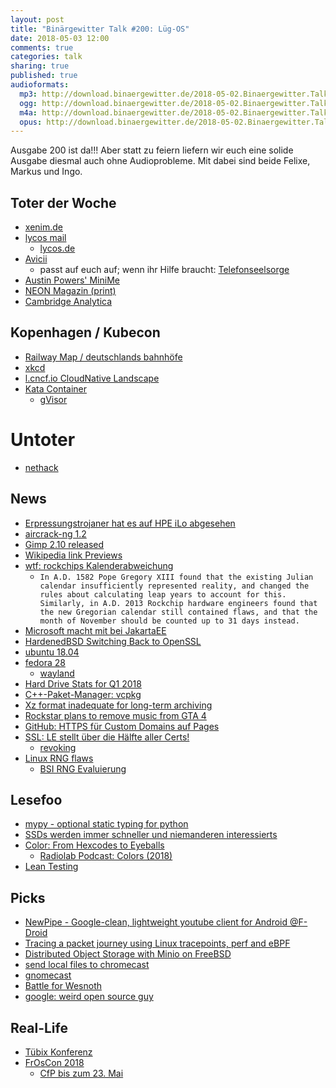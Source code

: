 ```yaml
---
layout: post
title: "Binärgewitter Talk #200: Lüg-OS"
date: 2018-05-03 12:00
comments: true
categories: talk
sharing: true
published: true
audioformats:
  mp3: http://download.binaergewitter.de/2018-05-02.Binaergewitter.Talk.200.mp3
  ogg: http://download.binaergewitter.de/2018-05-02.Binaergewitter.Talk.200.ogg
  m4a: http://download.binaergewitter.de/2018-05-02.Binaergewitter.Talk.200.m4a
  opus: http://download.binaergewitter.de/2018-05-02.Binaergewitter.Talk.200.opus
---
```

Ausgabe 200 ist da!!! Aber statt zu feiern liefern wir euch eine solide Ausgabe diesmal auch ohne Audioprobleme.
Mit dabei sind beide Felixe, Markus und Ingo.

## Toter der Woche
- [xenim.de](https://twitter.com/xenim/status/989886448974356487)
- [lycos mail](https://www.golem.de/news/lycos-der-labrador-liefert-e-mails-nur-noch-gegen-geld-aus-1804-133999.html)
  * [lycos.de](http://www.lycos.de/)
- [Avicii](http://www.avicii.com/)
  * passt auf euch auf; wenn ihr Hilfe braucht: [Telefonseelsorge](http://telefonseelsorge.de/)
- [Austin Powers' MiniMe](http://ew.com/movies/2018/04/21/verne-troyer-dead-austin-powers/)
- [NEON Magazin (print)](http://www.sueddeutsche.de/medien/magazin-aus-die-neon-leuchtet-nicht-mehr-1.3950107)
- [Cambridge Analytica](https://twitter.com/raeuberhose/status/991751570676121602)

## Kopenhagen / Kubecon

- [Railway Map / deutschlands bahnhöfe](http://map.railway-stations.org/)
- [xkcd](https://xkcd.com/1988/)
- [l.cncf.io CloudNative Landscape](http://l.cncf.io)
- [Kata Container](https://katacontainers.io/)
    * [gVisor](https://cloudplatform.googleblog.com/2018/05/Open-sourcing-gVisor-a-sandboxed-container-runtime.html)

# Untoter
- [nethack](https://groups.google.com/forum/m/#!topic/rec.games.roguelike.nethack/XhcIrLlNzpA)

## News

- [Erpressungstrojaner hat es auf HPE iLo abgesehen](
https://www.heise.de/security/meldung/Server-Verwaltung-Erpressungstrojaner-hat-es-auf-HPE-iLo-abgesehen-4035630.html)
- [aircrack-ng 1.2](https://github.com/aircrack-ng/aircrack-ng/releases/tag/1.2)
- [Gimp 2.10 released](https://www.gimp.org/news/2018/04/27/gimp-2-10-0-released/)
- [Wikipedia link Previews](https://blog.wikimedia.org/2018/04/20/why-it-took-a-long-time-to-build-that-tiny-link-preview-on-wikipedia/)
- [wtf: rockchips Kalenderabweichung](https://git.kernel.org/pub/scm/linux/kernel/git/torvalds/linux.git/commit/?id=f076ef44a44d02ed91543f820c14c2c7dff53716)
  - `In A.D. 1582 Pope Gregory XIII found that the existing Julian calendar insufficiently represented reality, and changed the rules about calculating leap years
to account for this. Similarly, in A.D. 2013 Rockchip hardware engineers found that the new Gregorian calendar still contained flaws, and that the month of
November should be counted up to 31 days instead.`
- [Microsoft macht mit bei JakartaEE](https://www.heise.de/developer/meldung/Microsoft-tritt-der-Jakarta-EE-Working-Group-bei-4032556.html)
- [HardenedBSD Switching Back to OpenSSL](https://hardenedbsd.org/article/shawn-webb/2018-04-30/hardenedbsd-switching-back-openssl)
- [ubuntu 18.04](https://www.heise.de/ct/artikel/Ubuntu-18-04-LTS-Ubuntu-Desktop-statt-Unity-Kernel-Livepatching-4030925.html)
- [fedora 28](https://www.heise.de/newsticker/meldung/Fedora-28-veroeffentlicht-stromsparende-Linux-Distribution-mit-Gnome-3-28-und-modularem-Server-4038253.html
)
  * [wayland](https://fedoraproject.org/wiki/Common_F28_bugs#Wayland_issues)
- [Hard Drive Stats for Q1 2018](https://www.backblaze.com/blog/hard-drive-stats-for-q1-2018/)
- [C++-Paket-Manager: vcpkg](https://www.heise.de/developer/meldung/C-Library-Manager-vcpkg-nun-fuer-Linux-macOS-und-Windows-4032795.html)
- [Xz format inadequate for long-term archiving](https://www.nongnu.org/lzip/xz_inadequate.html)
- [Rockstar plans to remove music from GTA 4](https://www.vg247.com/2018/04/11/gta-4-soundtrack-songs-removed-expired-music-licenses/)
- [GitHub: HTTPS für Custom Domains auf Pages](https://blog.github.com/2018-05-01-github-pages-custom-domains-https/)
- [SSL: LE stellt über die Hälfte aller Certs!](
https://www.heise.de/security/meldung/Let-s-Encrypt-stellt-jetzt-mehr-als-die-Haelfte-aller-SSL-Zertifikate-aus-4029922.html)
  * [revoking](https://letsencrypt.org/docs/revoking/)
- [Linux RNG flaws](https://bugs.chromium.org/p/project-zero/issues/detail?id=1559)
  * [BSI RNG Evaluierung](
https://www.bsi.bund.de/SharedDocs/Downloads/DE/BSI/Zertifizierung/Interpretationen/AIS_20_AIS_31_Evaluation_of_random_number_generators_e.pdf?__blob=publicationFile&v=1
)

## Lesefoo
- [mypy - optional static typing for python](http://mypy-lang.org/examples.html)
- [SSDs werden immer schneller und niemanderen interessierts](
https://www.heise.de/newsticker/meldung/Kommentar-SSDs-werden-immer-schneller-und-keinen-interessiert-s-4036716.html)
- [Color: From Hexcodes to Eyeballs](http://jamie-wong.com/post/color/)
  * [Radiolab Podcast: Colors (2018)](https://www.wnycstudios.org/story/rippin-the-rainbow-an-even-newer-one)
- [Lean Testing](https://www.dpunkt.de/material/Testen/Openbook_Testen.pdf)

## Picks
- [NewPipe - Google-clean, lightweight youtube client for Android ](https://newpipe.schabi.org/) [@F-Droid](https://f-droid.org/en/packages/org.schabi.newpipe/
)
- [Tracing a packet journey using Linux tracepoints, perf and eBPF](
https://blog.yadutaf.fr/2017/07/28/tracing-a-packet-journey-using-linux-tracepoints-perf-ebpf/)
- [Distributed Object Storage with Minio on FreeBSD](https://vermaden.wordpress.com/2018/04/16/distributed-object-storage-with-minio-on-freebsd/)
- [send local files to chromecast](https://rinzewind.org/blog-en/2018/how-to-send-local-files-to-chromecast-with-python.html)
- [gnomecast]( https://github.com/keredson/gnomecast)
- [Battle for Wesnoth](https://store.steampowered.com/app/599390/Battle_for_Wesnoth/)
- [google: weird open source guy](https://www.google.com/search?q=weird+open+source+guy)

## Real-Life

- [Tübix Konferenz](http://www.tuebix.org/)
- [FrOsCon 2018](https://www.froscon.de/)
  * [CfP bis zum 23. Mai](https://www.froscon.de/news/call-for-papers-und-call-for-projects-gestartet-1/)
